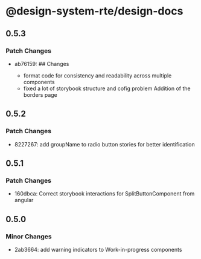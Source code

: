 # @design-system-rte/design-docs

## 0.5.3

### Patch Changes

- ab76159: ## Changes

  - format code for consistency and readability across multiple components
  - fixed a lot of storybook structure and cofig problem Addition of the borders page

## 0.5.2

### Patch Changes

- 8227267: add groupName to radio button stories for better identification

## 0.5.1

### Patch Changes

- 160dbca: Correct storybook interactions for SplitButtonComponent from angular

## 0.5.0

### Minor Changes

- 2ab3664: add warning indicators to Work-in-progress components
